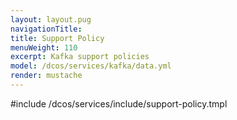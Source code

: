 ```yaml
---
layout: layout.pug
navigationTitle:
title: Support Policy
menuWeight: 110
excerpt: Kafka support policies
model: /dcos/services/kafka/data.yml
render: mustache
---
```


#include /dcos/services/include/support-policy.tmpl
